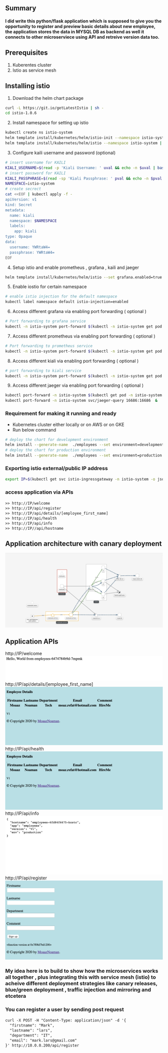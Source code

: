 ## Summary
#### I did write this python/flask application which is supposed to give you the opportunity to register and preview basic details about new employee, the application stores the data in MYSQL DB as backend as well it connects to other microserviece using API and retreive version data too. 

## Prerequisites
1. Kuberentes cluster 
2. Istio as service mesh 

## Installing istio
1. Download the helm chart package 
```bash 
curl -L https://git.io/getLatestIstio | sh -
cd istio-1.0.6
```
2. Install namespace for setting up istio 
```bash
kubectl create ns istio-system
helm template install/kubernetes/helm/istio-init --namespace istio-system | kubectl apply -f -
helm template install/kubernetes/helm/istio --namespace istio-system | kubectl apply -f -
```
3. Configure kaili username and password (optional)
```bash
# insert username for KAILI 
KIALI_USERNAME=$(read -p 'Kiali Username: ' uval && echo -n $uval | base64)
# insert password for KAILI 
KIALI_PASSPHRASE=$(read -sp 'Kiali Passphrase: ' pval && echo -n $pval | base64)
NAMESPACE=istio-system
# create secrect
cat <<EOF | kubectl apply -f -
apiVersion: v1
kind: Secret
metadata:
  name: kiali
  namespace: $NAMESPACE
  labels:
    app: kiali
type: Opaque
data:
  username: YWRtaW4=
  passphrase: YWRtaW4=
EOF
```
4. Setup istio and enable prometheus , grafana , kaili and jaeger  
```bash 
helm template install/kubernetes/helm/istio --set grafana.enabled=true --set kiali.enabled=true --set "values.kiali.dashboard.grafanaURL=http://grafana:3000" --set "values.kiali.dashboard.jaegerURL=http://jaeger-query:16686" --namespace istio-system | kubectl apply -f -
```
5. Enable iostio for certain namespace 
```bash
# enable istio injection for the default namespace
kubectl label namespace default istio-injection=enabled
```
6. Access different grafana via enabling port forwarding ( optional )
```bash
# Port forwarding to grafana service
kubectl -n istio-system port-forward $(kubectl -n istio-system get pod -l app=grafana -o jsonpath='{.items[0].metadata.name}') 3000:3000 &
```
7. Access different prometheus via enabling port forwarding ( optional )
```bash
# Port forwarding to prometheus service
kubectl -n istio-system port-forward $(kubectl -n istio-system get pod -l app=prometheus -o jsonpath='{.items[0].metadata.name}') 9090:9090 &
```
8. Access different kiali via enabling port forwarding ( optional )
```bash
# port forwarding to kiali service
kubectl -n istio-system port-forward $(kubectl -n istio-system get pod -l app=kiali -o jsonpath='{.items[0].metadata.name}') 20001:20001 &
```
9. Access different jaeger via enabling port forwarding ( optional )
```bash
kubectl port-forward -n istio-system $(kubectl get pod -n istio-system -l app=jaeger -o jsonpath='{.items[0].metadata.name}') 16686:16686 &
kubectl port-forward -n istio-system svc/jaeger-query 16686:16686  &
```

### Requirement for making it running and ready
- Kubernetes cluster either locally or on AWS or on GKE
- Run below command 
```bash
# deploy the chart for development environment 
helm install --generate-name  ./employees --set environment=development
# deploy the chart for production environment 
helm install --generate-name  ./employees --set environment=production
```

### Exporting istio external/public IP address
```bash
export IP=$(kubectl get svc istio-ingressgateway -n istio-system -o jsonpath='{.status.loadBalancer.ingress[0].ip}')
```

### access application via APIs
```
>> http://IP/welcome 
>> http://IP/api/register
>> http://IP/api/details/[employee_first_name]
>> http://IP/api/health
>> http://IP/api/info 
>> http://IP//api/hostname 
```
## Application architecture with canary deployment
![Pipeline demo](../files/app-infra-canary-output.png) 
## Application APIs 
http://IP/welcome 
![welcome page](../files/api-welcome.png) 
http://IP/api/details/[employee_first_name]
![details page](../files/api-details.png) 
 http://IP/api/health
![health page](../files/api-details.png) 
http://IP/api/info 
![info page](../files/api-info.png)
http://IP/api/register
![register page](../files/register-page.png)

### My idea here is to build to show how the microservices works all together , plus integrating this with service mesh (istio) to acheive different deployment strategies like canary releases, blue/green deployment , traffic injection and mirroring and etcetera

### You can register a user by sending post request 
```
curl -X POST -H "Content-Type: application/json" -d '{
  "firstname": "Mark",
  "lastname": "lars",
  "department": "IT",
  "email": "mark.lars@gmail.com"
}' http://10.0.0.200/api/register
```

